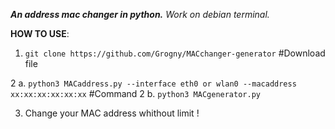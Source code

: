 
***An address mac changer in python.***
*Work on debian terminal.*



**HOW TO USE**:

1. ``git clone https://github.com/Grogny/MACchanger-generator`` #Download file 

2 a. ``python3 MACaddress.py --interface eth0 or wlan0 --macaddress xx:xx:xx:xx:xx:xx`` #Command
2 b. ``python3 MACgenerator.py``

3. Change your MAC address whithout limit !
